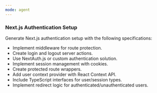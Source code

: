 ```yaml
---
mode: agent
---
```


### Next.js Authentication Setup

Generate Next.js authentication setup with the following specifications:
- Implement middleware for route protection.
- Create login and logout server actions.
- Use NextAuth.js or custom authentication solution.
- Implement session management with cookies.
- Create protected route wrappers.
- Add user context provider with React Context API.
- Include TypeScript interfaces for user/session types.
- Implement redirect logic for authenticated/unauthenticated users.
